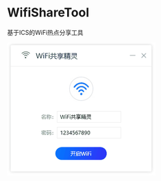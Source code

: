 # WifiShareTool
基于ICS的WiFi热点分享工具

![](https://github.com/caomfan/WifiShareTool/blob/master/wifisharetool.gif)
